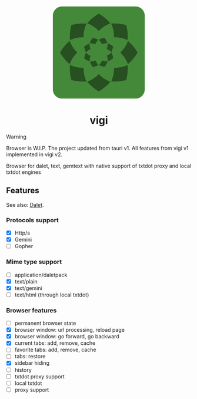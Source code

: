 <div align="center">

![vigi logo](https://github.com/TempoWorks/.github/raw/main/imgs/vigi.png)

# vigi

</div>

> [!WARNING]
> Browser is W.I.P.
> The project updated from tauri v1. All features from vigi v1 implemented in vigi v2.

Browser for dalet, text, gemtext with native support of txtdot proxy and local txtdot engines

## Features

See also: [Dalet](https://github.com/TxtDot/dalet).

### Protocols support

- [x] Http/s
- [x] Gemini
- [ ] Gopher

### Mime type support

- [ ] application/daletpack
- [x] text/plain
- [x] text/gemini
- [ ] text/html (through local txtdot)

### Browser features

- [ ] permanent browser state
- [x] browser window: url processing, reload page
- [x] browser window: go forward, go backward
- [x] current tabs: add, remove, cache
- [ ] favorite tabs: add, remove, cache
- [ ] tabs: restore
- [x] sidebar hiding
- [ ] history
- [ ] txtdot proxy support
- [ ] local txtdot
- [ ] proxy support
